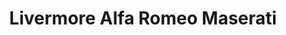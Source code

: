---
title: "Livermore Alfa Romeo Maserati"
url: /livermore/livermore-alfa-romeo-maserati/
shop: car
---